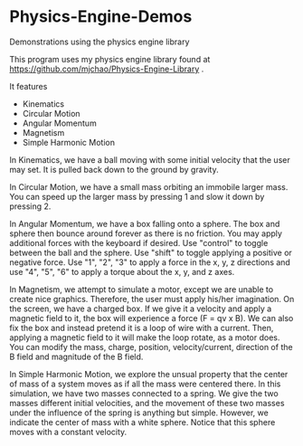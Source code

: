 # Physics-Engine-Demos
Demonstrations using the physics engine library

This program uses my physics engine library found at https://github.com/mjchao/Physics-Engine-Library .

It features

* Kinematics
* Circular Motion
* Angular Momentum
* Magnetism
* Simple Harmonic Motion

In Kinematics, we have a ball moving with some initial velocity that the user may set. It is pulled back down to the ground by gravity.

In Circular Motion, we have a small mass orbiting an immobile larger mass. You can speed up the larger mass by pressing 1 and slow it down by pressing 2.

In Angular Momentum, we have a box falling onto a sphere. The box and sphere then bounce around forever as there is no friction. You may apply additional forces with the keyboard if desired. Use "control" to toggle between the ball and the sphere. Use "shift" to toggle applying a positive or negative force. Use "1", "2", "3" to apply a force in the x, y, z directions and use "4", "5", "6" to apply a torque about the x, y, and z axes.

In Magnetism, we attempt to simulate a motor, except we are unable to create nice graphics. Therefore, the user must apply his/her imagination. On the screen, we have a charged box. If we give it a velocity and apply a magnetic field to it, the box will experience a force (F = qv x B). We can also fix the box and instead pretend it is a loop of wire with a current. Then, applying a magnetic field to it will make the loop rotate, as a motor does. You can modify the mass, charge, position, velocity/current, direction of the B field and magnitude of the B field.

In Simple Harmonic Motion, we explore the unsual property that the center of mass of a system moves as if all the mass were centered there. In this simulation, we have two masses connected to a spring. We give the two masses different initial velocities, and the movement of these two masses under the influence of the spring is anything but simple. However, we indicate the center of mass with a white sphere. Notice that this sphere moves with a constant velocity.
